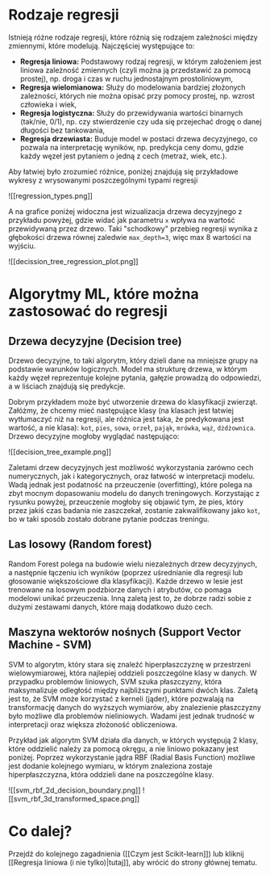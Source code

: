 # Rodzaje regresji

Istnieją różne rodzaje regresji, które różnią się rodzajem zależności między zmiennymi, które modelują. Najczęściej występujące to:

- **Regresja liniowa:** Podstawowy rodzaj regresji, w którym założeniem jest liniowa zależność zmiennych (czyli można ją przedstawić za pomocą prostej), np. droga i czas w ruchu jednostajnym prostoliniowym,
- **Regresja wielomianowa:** Służy do modelowania bardziej złożonych zależności, których nie można opisać przy pomocy prostej, np. wzrost człowieka i wiek,
- **Regresja logistyczna:** Służy do przewidywania wartości binarnych (tak/nie, 0/1), np. czy stwierdzenie czy uda się przejechać drogę o danej długości bez tankowania,
- **Regresja drzewiasta:** Buduje model w postaci drzewa decyzyjnego, co pozwala na interpretację wyników, np. predykcja ceny domu, gdzie każdy węzeł jest pytaniem o jedną z cech (metraż, wiek, etc.).

Aby łatwiej było zrozumieć różnice, poniżej znajdują się przykładowe wykresy z wrysowanymi poszczególnymi typami regresji

![[regression_types.png]]

A na grafice poniżej widoczna jest wizualizacja drzewa decyzyjnego z przykładu powyżej, gdzie widać jak parametru `x` wpływa na wartość przewidywaną przez drzewo. Taki "schodkowy" przebieg regresji wynika z głębokości drzewa równej zaledwie `max_depth=3`, więc max 8 wartości na wyjściu.

![[decission_tree_regression_plot.png]]

# Algorytmy ML, które można zastosować do regresji

## Drzewa decyzyjne (Decision tree)

Drzewo decyzyjne, to taki algorytm, który dzieli dane na mniejsze grupy na podstawie warunków logicznych. Model ma strukturę drzewa, w którym każdy węzeł reprezentuje kolejne pytania, gałęzie prowadzą do odpowiedzi, a w liściach znajdują się predykcje.

Dobrym przykładem może być utworzenie drzewa do klasyfikacji zwierząt. Załóżmy, że chcemy mieć następujące klasy (na klasach jest łatwiej wytłumaczyć niż na regresji, ale różnica jest taka, że predykowana jest wartość, a nie klasa): `kot`, `pies`, `sowa`, `orzeł`, `pająk`, `mrówka`, `wąż`, `dżdżownica`. Drzewo decyzyjne mogłoby wyglądać następująco:

![[decision_tree_example.png]]

Zaletami drzew decyzyjnych jest możliwość wykorzystania zarówno cech numerycznych, jak i kategorycznych, oraz łatwość w interpretacji modelu. Wadą jednak jest podatność na przeuczenie (overfitting), które polega na zbyt mocnym dopasowaniu modelu do danych treningowych. Korzystając z rysunku powyżej, przeuczenie mogłoby się objawić tym, że pies, który przez jakiś czas badania nie zaszczekał, zostanie zakwalifikowany jako `kot`, bo w taki sposób zostało dobrane pytanie podczas treningu.

## Las losowy (Random forest)

Random Forest polega na budowie wielu niezależnych drzew decyzyjnych, a następnie łączeniu ich wyników (poprzez uśrednianie dla regresji lub głosowanie większościowe dla klasyfikacji). Każde drzewo w lesie jest trenowane na losowym podzbiorze danych i atrybutów, co pomaga modelowi unikać przeuczenia. Inną zaletą jest to, że dobrze radzi sobie z dużymi zestawami danych, które mają dodatkowo dużo cech.

## Maszyna wektorów nośnych (Support Vector Machine - SVM)

SVM to algorytm, który stara się znaleźć hiperpłaszczyznę w przestrzeni wielowymiarowej, która najlepiej oddzieli poszczególne klasy w danych. W przypadku problemów liniowych, SVM szuka płaszczyzny, która maksymalizuje odległość między najbliższymi punktami dwóch klas. Zaletą jest to, że SVM może korzystać z kerneli (jąder), które pozwalają na transformację danych do wyższych wymiarów, aby znalezienie płaszczyzny było możliwe dla problemów nieliniowych. Wadami jest jednak trudność w interpretacji oraz większa złożoność obliczeniowa.

Przykład jak algorytm SVM działa dla danych, w których występują 2 klasy, które oddzielić należy za pomocą okręgu, a nie liniowo pokazany jest poniżej. Poprzez wykorzystanie jądra RBF (Radial Basis Function) możliwe jest dodanie kolejnego wymiaru, w którym znaleziona zostaje hiperpłaszczyzna, która oddzieli dane na poszczególne klasy.

![[svm_rbf_2d_decision_boundary.png]]
![[svm_rbf_3d_transformed_space.png]]
# Co dalej?

Przejdź do kolejnego zagadnienia ([[Czym jest Scikit-learn]]) lub kliknij [[Regresja liniowa (i nie tylko)|tutaj]], aby wrócić do strony głównej tematu.